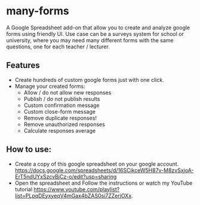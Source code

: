 # many-forms
A Google Spreadsheet add-on that allow you to create and analyze google forms using friendly UI. Use case can be a surveys system for school or university, where you may need many different forms with the same questions, one for each teacher / lecturer.

## Features
* Create hundreds of custom google forms just with one click.
* Manage your created forms: 
  * Allow / do not allow new responses
  * Publish / do not publish results
  * Custom confirmation message
  * Custom close-form message
  * Remove duplicate responses!
  * Remove unauthorized responses
  * Calculate responses average
  
## How to use:
* Create a copy of this google spreadsheet on your google account. https://docs.google.com/spreadsheets/d/16SCjkceW5H87v-M8zvSxjoA-ErT5ndUYxSzcvBjCz-o/edit?usp=sharing
* Open the spreadsheet and Follow the instructions or watch my YouTube tutorial https://www.youtube.com/playlist?list=PLpqDEyxyeqV4mGax4bZAS0si7ZZerjOXx.
